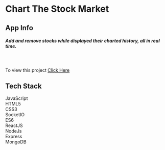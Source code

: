 # Chart The Stock Market

## App Info
##### Add and remove stocks while displayed their charted history, all in real time.
<br>
<br>
To view this project <a href="https://thawing-plateau-12593.herokuapp.com/">Click Here</a>

<h2>Tech Stack</h2>
JavaScript
<br>
HTML5
<br>
CSS3
<br>
SocketIO
<br>
ES6
<br>
ReactJS
<br>
NodeJs
<br>
Express
<br>
MongoDB
